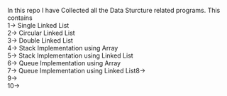 In this repo I have Collected all the Data Sturcture related programs. This contains<br/>
1-> Single Linked List<br/>
2-> Circular Linked List<br/>
3-> Double Linked List<br/>
4-> Stack Implementation using Array<br/>
5-> Stack Implementation using Linked List<br/>
6-> Queue Implementation using Array<br/>
7-> Queue Implementation using Linked List8-><br/>
9-><br/>
10->